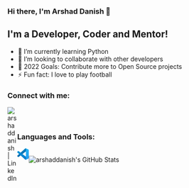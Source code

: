 ### Hi there, I'm Arshad Danish 👋

## I'm a Developer, Coder and Mentor!

- 🌱 I’m currently learning Python
- 👯 I’m looking to collaborate with other developers
- 🥅 2022 Goals: Contribute more to Open Source projects
- ⚡ Fun fact: I love to play football

### Connect with me:

[<img align="left" alt="arshaddanish | LinkedIn" width="22px" src="https://cdn.jsdelivr.net/npm/simple-icons@v3/icons/linkedin.svg" />][linkedin]

<br />
<br />

### Languages and Tools:

<img align="left" alt="Visual Studio Code" width="26px" src="https://raw.githubusercontent.com/github/explore/80688e429a7d4ef2fca1e82350fe8e3517d3494d/topics/visual-studio-code/visual-studio-code.png" />

<br />

<img align="left" alt="arshaddanish's GitHub Stats" src="https://github-readme-stats.vercel.app/api?username=arshaddanish&&show_icons=true&title_color=ffffff&icon_color=bb2acf&text_color=daf7dc&bg_color=151515" />

[linkedin]:https://www.linkedin.com/in/arshaddanish/
